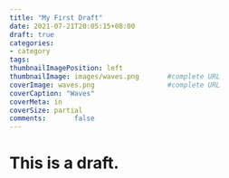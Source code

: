 ```yaml
---
title: "My First Draft"
date: 2021-07-21T20:05:15+08:00
draft: true
categories:
- category
tags:
thumbnailImagePosition: left
thumbnailImage: images/waves.png       #complete URL
coverImage: waves.png                  #complete URL
coverCaption: "Waves"
coverMeta: in
coverSize: partial
comments:       false
---
```

# This is a draft.
